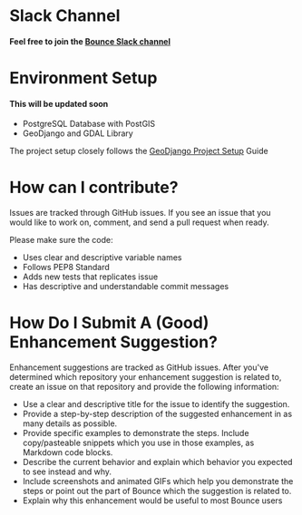 # Slack Channel
#### Feel free to join the [Bounce Slack channel](https://join.slack.com/t/bounce-gfv9723/shared_invite/zt-hxj6ywsz-JwPxhxNTA0hrvuOl0orKyQ)

# Environment Setup
#### This will be updated soon
* PostgreSQL Database with PostGIS
* GeoDjango and GDAL Library

The project setup closely follows the [GeoDjango Project Setup](https://realpython.com/location-based-app-with-geodjango-tutorial/) Guide

# How can I contribute?
Issues are tracked through GitHub issues. If you see an issue that you would like to work on, comment, and send a pull request when ready.

 Please make sure the code:

*   Uses clear and descriptive variable names
*   Follows PEP8 Standard
*   Adds new tests that replicates issue
*   Has descriptive and understandable commit messages


# How Do I Submit A (Good) Enhancement Suggestion?
Enhancement suggestions are tracked as GitHub issues. After you've determined which repository your enhancement suggestion is related to, create an issue on that repository and provide the following information:

* Use a clear and descriptive title for the issue to identify the suggestion.
* Provide a step-by-step description of the suggested enhancement in as many details as possible.
* Provide specific examples to demonstrate the steps. Include copy/pasteable snippets which you use in those examples, as Markdown code blocks.
* Describe the current behavior and explain which behavior you expected to see instead and why.
* Include screenshots and animated GIFs which help you demonstrate the steps or point out the part of Bounce which the suggestion is related to. 
* Explain why this enhancement would be useful to most Bounce users 
